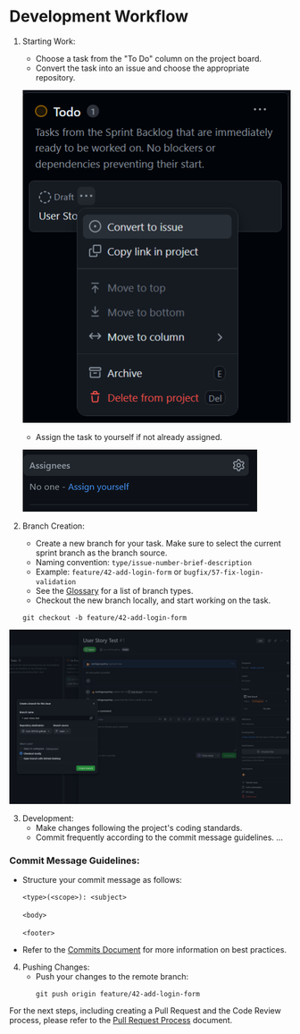 # Development Workflow

1. Starting Work:
   - Choose a task from the "To Do" column on the project board.
   - Convert the task into an issue and choose the appropriate repository.

   ![alt text](image.png)

   - Assign the task to yourself if not already assigned.

   ![alt text](image-3.png)


2. Branch Creation:
   - Create a new branch for your task. Make sure to select the current sprint branch as the branch source.
   - Naming convention: `type/issue-number-brief-description`
   - Example: `feature/42-add-login-form` or `bugfix/57-fix-login-validation`
   - See the [Glossary](#glossary) for a list of branch types.
   - Checkout the new branch locally, and start working on the task.

   ```
   git checkout -b feature/42-add-login-form
   ```

![alt text](image-2.png)


3. Development:
   - Make changes following the project's coding standards.
   - Commit frequently according to the commit message guidelines.
...

### Commit Message Guidelines:
   - Structure your commit message as follows:
     ```
     <type>(<scope>): <subject>

     <body>

     <footer>
     ```

   - Refer to the [Commits Document](commits.md) for more information on best practices.


4. Pushing Changes:
   - Push your changes to the remote branch:
     ```
     git push origin feature/42-add-login-form
     ```

For the next steps, including creating a Pull Request and the Code Review process, please refer to the [Pull Request Process](pull-requests.md) document.